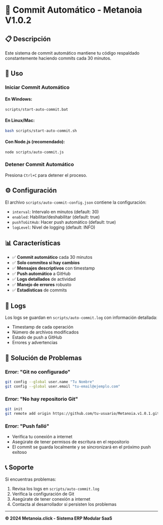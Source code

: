 # 🤖 Commit Automático - Metanoia V1.0.2

## 📋 Descripción

Este sistema de commit automático mantiene tu código respaldado constantemente haciendo commits cada 30 minutos.

## 🚀 Uso

### Iniciar Commit Automático

#### En Windows:

```bash
scripts/start-auto-commit.bat
```

#### En Linux/Mac:

```bash
bash scripts/start-auto-commit.sh
```

#### Con Node.js (recomendado):

```bash
node scripts/auto-commit.js
```

### Detener Commit Automático

Presiona `Ctrl+C` para detener el proceso.

## ⚙️ Configuración

El archivo `scripts/auto-commit-config.json` contiene la configuración:

- `interval`: Intervalo en minutos (default: 30)
- `enabled`: Habilitar/deshabilitar (default: true)
- `pushToGitHub`: Hacer push automático (default: true)
- `logLevel`: Nivel de logging (default: INFO)

## 📊 Características

- ✅ **Commit automático** cada 30 minutos
- ✅ **Solo commitea si hay cambios**
- ✅ **Mensajes descriptivos** con timestamp
- ✅ **Push automático** a GitHub
- ✅ **Logs detallados** de actividad
- ✅ **Manejo de errores** robusto
- ✅ **Estadísticas** de commits

## 📝 Logs

Los logs se guardan en `scripts/auto-commit.log` con información detallada:

- Timestamp de cada operación
- Número de archivos modificados
- Estado de push a GitHub
- Errores y advertencias

## 🔧 Solución de Problemas

### Error: "Git no configurado"

```bash
git config --global user.name "Tu Nombre"
git config --global user.email "tu-email@ejemplo.com"
```

### Error: "No hay repositorio Git"

```bash
git init
git remote add origin https://github.com/tu-usuario/Metanoia.v1.0.1.git
```

### Error: "Push falló"

- Verifica tu conexión a internet
- Asegúrate de tener permisos de escritura en el repositorio
- El commit se guarda localmente y se sincronizará en el próximo push exitoso

## 📞 Soporte

Si encuentras problemas:

1. Revisa los logs en `scripts/auto-commit.log`
2. Verifica la configuración de Git
3. Asegúrate de tener conexión a internet
4. Contacta al desarrollador si persisten los problemas

---

**© 2024 Metanoia.click - Sistema ERP Modular SaaS**
